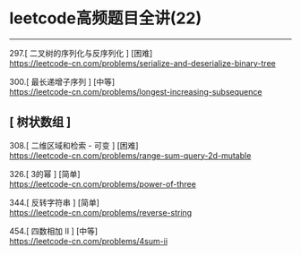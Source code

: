 # leetcode高频题目全讲(22)

---

297.[ 二叉树的序列化与反序列化 ] [困难]  
https://leetcode-cn.com/problems/serialize-and-deserialize-binary-tree

300.[ 最长递增子序列 ] [中等]  
https://leetcode-cn.com/problems/longest-increasing-subsequence


## [ 树状数组 ]



308.[ 二维区域和检索 - 可变 ] [困难]  
https://leetcode-cn.com/problems/range-sum-query-2d-mutable

326.[ 3的幂 ] [简单]  
https://leetcode-cn.com/problems/power-of-three


344.[ 反转字符串 ] [简单]  
https://leetcode-cn.com/problems/reverse-string

454.[ 四数相加 II ] [中等]  
https://leetcode-cn.com/problems/4sum-ii
